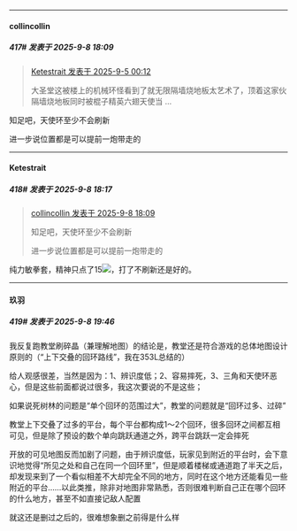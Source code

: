 ﻿
*****

####  collincollin  
##### 417#       发表于 2025-9-8 18:09

<blockquote><a href="httphttps://stage1st.com/2b/forum.php?mod=redirect&amp;goto=findpost&amp;pid=68372542&amp;ptid=2168791" target="_blank">Ketestrait 发表于 2025-9-5 00:12</a>

大圣堂这被楼上的机械环怪看到了就无限隔墙烧地板太艺术了，顶着这家伙隔墙烧地板同时被棍子精英六翅天使当 ...</blockquote>
知足吧，天使环至少不会刷新

进一步说位置都是可以提前一炮带走的


*****

####  Ketestrait  
##### 418#       发表于 2025-9-8 18:17

<blockquote><a href="httphttps://stage1st.com/2b/forum.php?mod=redirect&amp;goto=findpost&amp;pid=68390989&amp;ptid=2168791" target="_blank">collincollin 发表于 2025-9-8 18:09</a>

知足吧，天使环至少不会刷新

进一步说位置都是可以提前一炮带走的</blockquote>
纯力敏拳套，精神只点了15<img src="https://static.stage1st.com/image/smiley/face2017/068.png" referrerpolicy="no-referrer">，打了不刷新还是好的。


*****

####  玖羽  
##### 419#       发表于 2025-9-8 19:46

我反复跑教堂刷碎晶（兼理解地图）的结论是，教堂还是符合游戏的总体地图设计原则的（“上下交叠的回环路线”，我在353L总结的）

给人观感很差，当然是因为：1、辨识度低；2、容易摔死，3、三角和天使环恶心，但是这些前面都说过很多，我这次要说的不是这些；

如果说死树林的问题是“单个回环的范围过大”，教堂的问题就是“回环过多、过碎”

教堂上下交叠了过多的平台，每个平台都构成1～2个回环，很多回环之间都互相可见，但是除了预设的数个单向跳跃通道之外，跨平台跳跃一定会摔死

开放的可见地图反而加剧了问题，由于辨识度低，玩家见到附近的平台时，会下意识地觉得“所见之处和自己在同一个回环里”，但是顺着楼梯或通道跑了半天之后，却发现来到了一个看似相差不大却完全不同的地方，同时在这个地方还能看见一些附近的平台……以此类推，除非对地图非常熟悉，否则很难判断自己正在哪个回环的什么地方，甚至不如直接记敌人配置

就这还是删过之后的，很难想象删之前得是什么样

